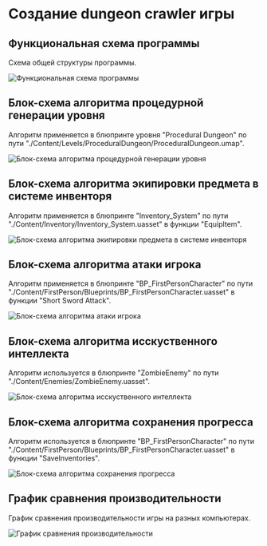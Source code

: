 # Создание dungeon crawler игры

## Функциональная схема программы

Схема общей структуры программы.

![Функциональная схема программы](schemes/1.jpg)

## Блок-схема алгоритма процедурной генерации уровня

Алгоритм применяется в блюпринте уровня "Procedural Dungeon" по пути "./Content/Levels/ProceduralDungeon/ProceduralDungeon.umap".

![Блок-схема алгоритма процедурной генерации уровня](schemes/6.jpg)

## Блок-схема алгоритма экипировки предмета в системе инвенторя

Алгоритм применяется в блюпринте "Inventory_System" по пути "./Content/Inventory/Inventory_System.uasset" в функции "EquipItem".

![Блок-схема алгоритма экипировки предмета в системе инвенторя](schemes/5.jpg)

## Блок-схема алгоритма атаки игрока

Алгоритм применяется в блюпринте "BP_FirstPersonCharacter" по пути "./Content/FirstPerson/Blueprints/BP_FirstPersonCharacter.uasset" в функции "Short Sword Attack".

![Блок-схема алгоритма атаки игрока](schemes/3.jpg)

## Блок-схема алгоритма исскуственного интеллекта

Алгоритм используется в блюпринте "ZombieEnemy" по пути "./Content/Enemies/ZombieEnemy.uasset".

![Блок-схема алгоритма исскуственного интеллекта](schemes/7.jpg)

## Блок-схема алгоритма сохранения прогресса

Алгоритм используется в блюпринте "BP_FirstPersonCharacter" по пути "./Content/FirstPerson/Blueprints/BP_FirstPersonCharacter.uasset" в функции "SaveInventories".

![Блок-схема алгоритма сохранения прогресса](schemes/4.jpg)

## График сравнения производительности

График сравнения производительности игры на разных компьютерах.

![График сравнения производительности](schemes/2.jpg)
